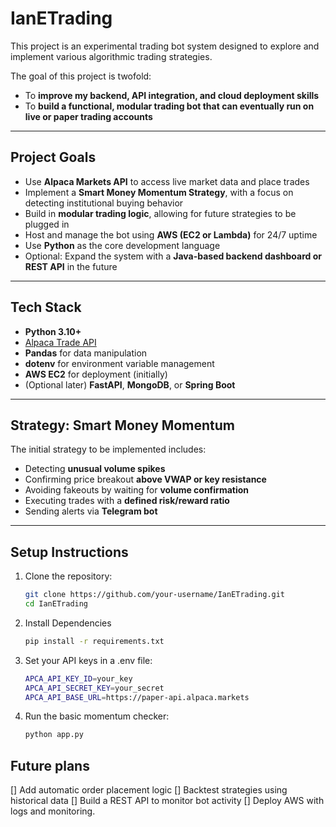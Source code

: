 # IanETrading 

This project is an experimental trading bot system designed to explore and implement various algorithmic trading strategies.

The goal of this project is twofold:
-  To **improve my backend, API integration, and cloud deployment skills**
-  To **build a functional, modular trading bot that can eventually run on live or paper trading accounts**

---

##  Project Goals

- Use **Alpaca Markets API** to access live market data and place trades
- Implement a **Smart Money Momentum Strategy**, with a focus on detecting institutional buying behavior
- Build in **modular trading logic**, allowing for future strategies to be plugged in
- Host and manage the bot using **AWS (EC2 or Lambda)** for 24/7 uptime
- Use **Python** as the core development language
- Optional: Expand the system with a **Java-based backend dashboard or REST API** in the future

---

## Tech Stack

- **Python 3.10+**
- [Alpaca Trade API](https://alpaca.markets/)
- **Pandas** for data manipulation
- **dotenv** for environment variable management
- **AWS EC2** for deployment (initially)
- (Optional later) **FastAPI**, **MongoDB**, or **Spring Boot**

---

## Strategy: Smart Money Momentum

The initial strategy to be implemented includes:
- Detecting **unusual volume spikes**
- Confirming price breakout **above VWAP or key resistance**
- Avoiding fakeouts by waiting for **volume confirmation**
- Executing trades with a **defined risk/reward ratio**
- Sending alerts via **Telegram bot**

---

## Setup Instructions

1. Clone the repository:
   ```bash
   git clone https://github.com/your-username/IanETrading.git
   cd IanETrading

2. Install Dependencies
   ```bash
   pip install -r requirements.txt

3. Set your API keys in a .env file:
   ```bash
   APCA_API_KEY_ID=your_key
   APCA_API_SECRET_KEY=your_secret
   APCA_API_BASE_URL=https://paper-api.alpaca.markets

4. Run the basic momentum checker:
   ```bash
   python app.py

## Future plans
[] Add automatic order placement logic 
[] Backtest strategies using historical data 
[] Build a REST API to monitor bot activity 
[] Deploy AWS with logs and monitoring. 

